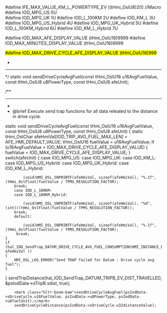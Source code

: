 #define IFE_MAX_VALUE_KM_L_POWERTYPE_EV                   ((tHmi_OslU8)20) //Macro 
#define IOD_MPG_US                                            0U  
#define IOD_MPG_UK                                            1U 
#define IOD_L_100KM                                           2U
#define IOD_KM_L                                              3U
#define IOD_MPG_US_Hybrid                                     4U 
#define IOD_MPG_UK_Hybrid                                     5U 
#define IOD_L_100KM_Hybrid                                    6U 
#define IOD_KM_L_Hybrid                                       7U 



#define IOD_MAX_AFE_DISPLAY_VALUE      (tHmi_OslU16)9999
#define IOD_MAX_MINUTES_DISPLAY_VALUE  (tHmi_OslU16)9999

<mark class="hltr-boom-bam">#define IOD_MAX_DRIVE_CYCLE_AFE_DISPLAY_VALUE (tHmi_OslU16)999</mark>

*
******************************************************************************
*/
static void sendDriveCycleAvgFuel(const tHmi_OslU16 u16AvgFuelValue, const tHmi_OslU8 u8PowerType, const tHmi_OslU8 afeUnit);

/**
******************************************************************************
*
*  @brief Execute send trap functions for all data releated to the distance in drive cycle.


static void sendDriveCycleAvgFuel(const tHmi_OslU16 u16AvgFuelValue, const tHmi_OslU8 u8PowerType, const tHmi_OslU8 afeUnit)
{
    static tHmi_OslChar afeHmiVal[IOD_TRIP_AVG_FUEL_MAX_LEN] = AFE_HMI_DEFAULT_VALUE;
    tHmi_OslU16 fuelValue = u16AvgFuelValue;
    if (u16AvgFuelValue > IOD_MAX_DRIVE_CYCLE_AFE_DISPLAY_VALUE)
    {
        fuelValue = IOD_MAX_DRIVE_CYCLE_AFE_DISPLAY_VALUE;
    }
    switch(afeUnit)
    {
        case IOD_MPG_US:
        case IOD_MPG_UK:
        case IOD_KM_L:
        case IOD_MPG_US_Hybrid:
        case IOD_MPG_UK_Hybrid:
        case IOD_KM_L_Hybrid:

            (void)HMI_OSL_SNPRINTF(afeHmiVal, sizeof(afeHmiVal), "%.1f", (tHmi_OslFloat)fuelValue / TPMS_RESOLUTION_FACTOR);
        break;
        case IOD_L_100KM:
        case IOD_L_100KM_Hybrid:

            (void)HMI_OSL_SNPRINTF(afeHmiVal, sizeof(afeHmiVal), "%d",(int)((tHmi_OslFloat)fuelValue / TPMS_RESOLUTION_FACTOR));
        break;
        default:
         
            (void)HMI_OSL_SNPRINTF(afeHmiVal, sizeof(afeHmiVal), "%.1f", (tHmi_OslFloat)fuelValue / TPMS_RESOLUTION_FACTOR);
         break;
    }
    if (hal_IOD_SendTrap_DATUM_DRIVE_CYCLE_AVG_FUEL_CONSUMPTION(HMI_INSTANCE_BROADCAST, afeHmiVal ))
    {
        HMI_OSL_LOG_ERROR("Send TRAP failed for Datum : Drive cycle avg fuel");
    }
}
  sendTripDistance(hal_IOD_SendTrap_DATUM_TRIPB_EV_DIST_TRAVELLED, &psIodData->sTripB.sdist, true);
        
        <mark class="hltr-boom-bam">sendDriveCycleAvgFuel(psIodData->sDriveCycle.u16FuelValue, psIodData->u8PowerType, psIodData->u8fuelUnit);</mark>
        sendDriveCycleDistance(psIodData->sDriveCycle.u32distanceValue);